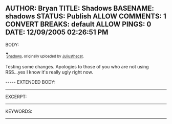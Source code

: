 AUTHOR: Bryan
TITLE: Shadows
BASENAME: shadows
STATUS: Publish
ALLOW COMMENTS: 1
CONVERT BREAKS: __default__
ALLOW PINGS: 0
DATE: 12/09/2005 02:26:51 PM
-----
BODY:
<style type="text/css">
.flickr-photo { border: solid 2px #000000; }
.flickr-yourcomment { }
.flickr-frame { text-align: left; padding: 3px; }
.flickr-caption { font-size: 0.8em; margin-top: 0px; }
</style>

<div class="flickr-frame">
	<a href="http://www.flickr.com/photos/juliusthecat/70244836/" title="photo sharing"><img src="http://static.flickr.com/12/70244836_6bed1d55b8.jpg" class="flickr-photo" alt="" /></a>
<br />
	<span class="flickr-caption"><a href="http://www.flickr.com/photos/juliusthecat/70244836/">Shadows</a>, originally uploaded by <a href="http://www.flickr.com/people/juliusthecat/">Juliusthecat</a>.</span>
</div>
				
<p class="flickr-yourcomment">
	Testing some changes. Apologies to those of you who are not using RSS...yes I know it's really ugly right now.
</p>
-----
EXTENDED BODY:

-----
EXCERPT:

-----
KEYWORDS:

-----


